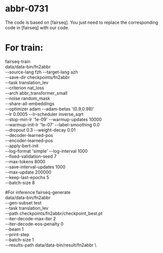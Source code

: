 # abbr-0731
The code is based on [fairseq]. You just need to replace the corresponding code in [fairseq] with our code.

# For train:
fairseq-train \
data/data-bin/fn2abbr \
    --source-lang fzh --target-lang azh \
    --save-dir checkpoints/fn2abbr \
    --task translation_lev \
    --criterion nat_loss \
    --arch abbr_transformer_small \
    --noise random_mask \
    --share-all-embeddings \
    --optimizer adam --adam-betas '(0.9,0.98)' \
    --lr 0.0005 --lr-scheduler inverse_sqrt \
    --stop-min-lr '1e-09' --warmup-updates 10000 \
    --warmup-init-lr '1e-07' --label-smoothing 0.0 \
    --dropout 0.3 --weight-decay 0.01 \
    --decoder-learned-pos \
    --encoder-learned-pos \
    --apply-bert-init \
    --log-format 'simple' --log-interval 1000 \
    --fixed-validation-seed 7 \
    --max-tokens 8000 \
    --save-interval-updates 1000 \
    --max-update 200000 \
    --keep-last-epochs 5 \
    --batch-size 8

#For inference
fairseq-generate \
   data/data-bin/fn2abbr \
    --gen-subset test \
    --task translation_lev \
    --path checkpoints/fn2abbr/checkpoint_best.pt \
    --iter-decode-max-iter 2 \
    --iter-decode-eos-penalty 0 \
    --beam 1  \
    --print-step \
    --batch-size 1 \
    --results-path data/data-bin/result/fn2abbr \
